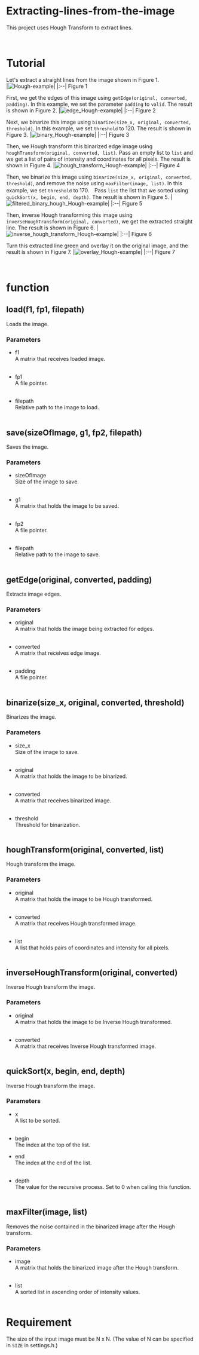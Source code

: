 # Extracting-lines-from-the-image
This project uses Hough Transform to extract lines.

<br>

# Tutorial
Let's extract a straight lines from the image shown in Figure 1.  
|![Hough-example](https://user-images.githubusercontent.com/82690385/125887474-f4279c30-c963-42ac-850a-386a77165360.png)|
|:--|
Figure 1

First, we get the edges of this image using `getEdge(original, converted, padding)`. In this example, we set the parameter `padding` to `valid`. The result is shown in Figure 2.
|![edge_Hough-example](https://user-images.githubusercontent.com/82690385/125888804-f0cf0a46-27d1-46e5-84b3-a7469e3121db.png)|
|:--|
Figure 2

Next, we binarize this image using `binarize(size_x, original, converted, threshold)`. In this example, we set `threshold` to 120. The result is shown in Figure 3.
|![binary_Hough-example](https://user-images.githubusercontent.com/82690385/125889450-8376b0e9-b1b5-4165-848c-915a786918fd.png)|
|:--|
Figure 3

Then, we Hough transform this binarized edge image using `houghTransform(original, converted, list)`. Pass an empty list to `list` and we get a list of pairs of intensity and coordinates for all pixels. The result is shown in Figure 4.
|![hough_transform_Hough-example](https://user-images.githubusercontent.com/82690385/125889850-97346c10-7672-4cc4-89b7-37437f02e4bd.png)|
|:--|
Figure 4

Then, we binarize this image using `binarize(size_x, original, converted, threshold)`, and remove the noise using `maxFilter(image, list)`. In this example, we set `threshold` to 170.　Pass `list` the list that we sorted using `quickSort(x, begin, end, depth)`. The result is shown in Figure 5.
|![filtered_binary_hough_Hough-example](https://user-images.githubusercontent.com/82690385/125890767-18152696-2b66-44fe-ac8d-69f1e52045c6.png)|
|:--|
Figure 5

Then, inverse Hough transforming this image using `inverseHoughTransform(original, converted)`, we get the extracted straight line. The result is shown in Figure 6.
|![inverse_hough_transform_Hough-example](https://user-images.githubusercontent.com/82690385/125891141-6ea59104-26d0-4a03-9132-68b218ee4a64.png)|
|:--|
Figure 6

Turn this extracted line green and overlay it on the original image, and the result is shown in Figure 7.
|![overlay_Hough-example](https://user-images.githubusercontent.com/82690385/125891610-806bb9cd-736b-42ce-8a3b-dab78f9d1c05.png)|
|:--|
Figure 7

<br>





# function
## load(f1, fp1, filepath)
  Loads the image.
  
  ### Parameters
  * f1  
    A matrix that receives loaded image.  
    <br>
    
  * fp1  
    A file pointer.  
    <br>
    
  * filepath  
      Relative path to the image to load.  
      <br>
      
      
      
 ## save(sizeOfImage, g1, fp2, filepath)
  Saves the image.
  
  ### Parameters
 * sizeOfImage  
    Size of the image to save.  
    <br>
    
  * g1  
    A matrix that holds the image to be saved.  
    <br>
    
  * fp2  
    A file pointer.  
    <br>
    
  * filepath  
      Relative path to the image to save.  
      <br>
      
 
 
 ## getEdge(original, converted, padding)
  Extracts image edges.
  
  ### Parameters
 * original  
    A matrix that holds the image being extracted for edges.  
    <br>
    
  * converted  
    A matrix that receives edge image.  
    <br>
    
  * padding  
    A file pointer.  
    <br>
    
 
      
## binarize(size_x, original, converted, threshold)
  Binarizes the image.
  
  ### Parameters
 * size_x  
    Size of the image to save.  
    <br>
    
  * original  
    A matrix that holds the image to be binarized.  
    <br>
    
  * converted  
    A matrix that receives binarized image.  
    <br>
    
  * threshold  
      Threshold for binarization.  
      <br>
      
 
 
## houghTransform(original, converted, list)
  Hough transform the image.
  
  ### Parameters
 * original  
    A matrix that holds the image to be Hough transformed.  
    <br>
    
  * converted  
    A matrix that receives Hough transformed image.  
    <br>
    
  * list  
      A list that holds pairs of coordinates and intensity for all pixels.  
      <br>
      
 
 
## inverseHoughTransform(original, converted)
  Inverse Hough transform the image.
  
  ### Parameters
 * original  
    A matrix that holds the image to be Inverse Hough transformed.  
    <br>
    
  * converted  
    A matrix that receives Inverse Hough transformed image.  
    <br>
  
      
 
## quickSort(x, begin, end, depth)
  Inverse Hough transform the image.
  
  ### Parameters
  * x  
    A list to be sorted.  
    <br>
    
  * begin  
    The index at the top of the list. 
    <br>
    
  * end  
    The index at the end of the list.  
    <br>
    
  * depth  
      The value for the recursive process. Set to 0 when calling this function.  
      <br>
  
      
 
## maxFilter(image, list)
  Removes the noise contained in the binarized image after the Hough transform.
  
  ### Parameters
  * image  
    A matrix that holds the binarized image after the Hough transform.  
    <br>
    
  * list  
      A sorted list in ascending order of intensity values.  
      <br>
      
      
      
# Requirement
The size of the input image must be N x N. (The value of N can be specified in `SIZE` in settings.h.)
